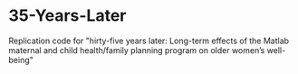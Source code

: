# 35-Years-Later
Replication code for "hirty-five years later: Long-term effects of the Matlab maternal and child health/family planning program on older women’s well-being"
